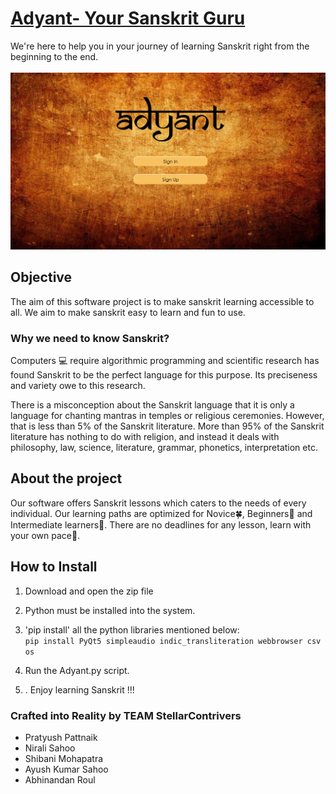 # [Adyant- Your Sanskrit Guru](https://stellarcontrivers.github.io/Adyant/)
We're here to help you in your journey of learning Sanskrit right from the beginning to the end.<br><br>
<img src="https://github.com/StellarContrivers/Adyant/blob/master/assets/img/1.png" width="600">
## Objective
The aim of this software project is to make sanskrit learning accessible to all. We aim to make sanskrit easy to learn and fun to use.

### Why we need to know Sanskrit?
Computers :computer:	 require algorithmic programming and scientific research has found Sanskrit to be the perfect language for this purpose. Its preciseness and variety owe to this research.

There is a misconception about the Sanskrit language that it is only a language for chanting mantras in temples or religious ceremonies. However, that is less than 5% of the Sanskrit literature. More than 95% of the Sanskrit literature has nothing to do with religion, and instead it deals with philosophy, law, science, literature, grammar, phonetics, interpretation etc. 

## About the project
Our software offers Sanskrit lessons which caters to the needs of every individual. Our learning paths are optimized for Novice:four_leaf_clover:, Beginners:beginner: and Intermediate learners:trident:. There are no deadlines for any lesson, learn with your own pace:turtle:.

## How to Install
1. Download and open the zip file

2. Python must be installed into the system.

3. 'pip install' all the python libraries mentioned below:<br>
`pip install PyQt5 simpleaudio indic_transliteration webbrowser csv os`
4. Run the Adyant.py script.<br>

5. . Enjoy learning Sanskrit !!!

### Crafted into Reality by TEAM StellarContrivers
- Pratyush Pattnaik
- Nirali Sahoo
- Shibani Mohapatra
- Ayush Kumar Sahoo
- Abhinandan Roul
